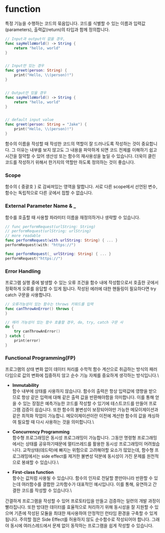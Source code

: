 # function

특정 기능을 수행하는 코드의 묶음입니다. 코드를 식별할 수 있는 이름과 입력값(parameters), 출력값(return)의 타입과 함께 정의합니다.&#x20;



```swift
// Input과 output이 없을 경우,
func sayHelloWorld() -> String {
    return "hello, world"
}


// Input만 있는 경우
func greet(person: String) {
    print("Hello, \\(person)!")
}


// Output만 있을 경우
func sayHelloWorld() -> String {
    return "hello, world"
}


// default input value
func greet(person: String = "Jake") {
    print("Hello, \\(person)!")
}
```



함수의 이름을 작성할 때 작성한 코드의 역할이 잘 드러나도록 작성하는 것이 중요합니다. 그 이유는 내부를 보지 않고도 그 내용을 파악하게 되면 코드 전체를 이해하기 쉽고 시간을 절약할 수 있어 생산성 또는 함수의 재사용성을 높일 수 있습니다. 더욱이 클린 코드를 작성하기 위해서 한가지의 역할만 하도록 정의하는 것이 좋습니다.





### Scope

함수의 { 중괄호 } 로 감싸져있는 영역을 말합니다. 서로 다른 scope에서 선언된 변수, 함수는 독립적으로 다른 곳에서 접할 수 없습니다.





### External Parameter Name & \_

함수를 호출할 때 사용할 파라미터 이름을 재정의하거나 생략할 수 있습니다.



```swift
// func performRequest(urlString: String)
// performRequest(urlString: urlString)
// more readable
func performRequest(with urlString: String) { ... }
performRequest(with: "https://")

func performRequest(_ urlString: String) { ... }
performRequest("https://")
```





### Error Handling

프로그램 실행 중에 발생할 수 있는 오류 조건을 함수 내에 작성함으로서 호출한 곳에서 정확하게 오류를 응답할 수 있게 됩니다. 작성된 에러에 대한 핸들링이 필요하다면 try catch 구문을 사용합니다.



```swift
// 오류가능성이 있는 함수는 throws 키워드를 입력
func canThrowAnError() throws {
}

// 에러 가능성이 있는 함수 호출할 경우, do, try, catch 구문 사
do {
    try canThrowAnError()
} catch {
    print(error)
}
```





### Functional Programming(FP)

프로그램의 상태 변화 없이 데이터 처리를 수학적 함수 계산으로 취급하는 방식의 패러다임으로 값의 변화에 집중하지 않고 순수 기능 자체를 중요하게 생각하는 방식입니다.\


* **Immutability** \
  함수 내부에 상태를 사용하지 않습니다. 함수의 출력은 항상 입력값에 영향을 받으므로 항상 같은 입력에 대해 같은 출력 값을 반환해야함을 의미합니다. 이를 통해 얻을 수 있는 장점은 예측가능한 코드를 작성할 수 있기에 테스트코드를 만들어 프로그램 검증이 쉽습니다. 또한 함수의 불변성이 보장되어야만 가능한 메모이제이션과 같은 최적화 작업이 가능합니. 메모이제이션이란 이전에 계산한 함수의 값을 캐싱하여 필요할 때 다시 사용하는 것을 의미합니다.\

* **Concurrency Programming** \
  함수형 프로그래밍은 동시성 프로그래밍이 가능합니다. 그동안 명령형 프로그래밍에서는 상태를 공유하기때문에 멀티쓰레드를 활용한 동시성 프로그래밍이 어려웠습니다. 교착상태(데드락)에 빠지는 위험으로 고려해야할 요소가 많았는데, 함수형 프로그래밍에서는 side effect를 제거한 불변성 덕분에 동시성이 가진 문제를 원천적으로 봉쇄할 수 있습니다.\

* **First-class function** \
  함수는 값처럼 사용될 수 있습니다. 함수의 인자로 전달할 뿐만아니라 반환할 수 있는데 여러함수를 결합한 고차함수가 대표적인 예시입니다. 이를 통해, 유연하고 간결한 코드를 작성할 수 있습니다.\


간결하게 프로그램을 작성할 수 있어 프로토타입을 만들고 검증하는 일련의 개발 과정이 빨라집니다. 또한 방대한 데이터를 효율적으로 처리하기 위해 동시성을 잘 지원할 수 있으며 기존에 작성된 모듈을 최대한 재사용하여 안정적인 런타임 환경을 구축할 수 있게 됩니다. 주의할 점은 Side Effect를 허용하지 않도 순수함수로 작성되어야 합니다. 그래야 동시에 여러스레드에서 문제 없이 동작하는 프로그램을 쉽게 작성할 수 있습니다.

